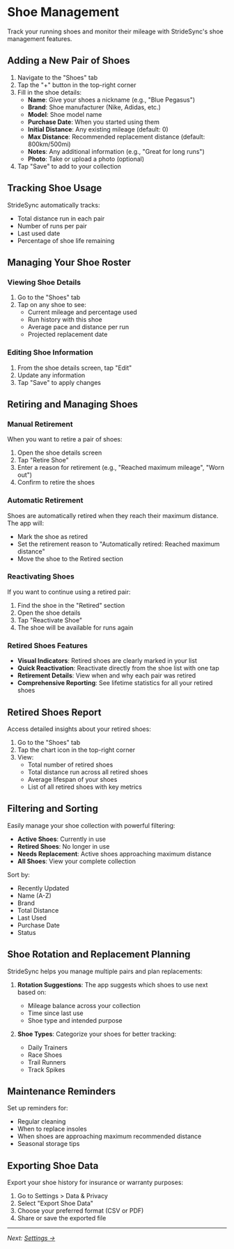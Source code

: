 # Shoe Management

Track your running shoes and monitor their mileage with StrideSync's shoe management features.

## Adding a New Pair of Shoes

1. Navigate to the "Shoes" tab
2. Tap the "+" button in the top-right corner
3. Fill in the shoe details:
   - **Name**: Give your shoes a nickname (e.g., "Blue Pegasus")
   - **Brand**: Shoe manufacturer (Nike, Adidas, etc.)
   - **Model**: Shoe model name
   - **Purchase Date**: When you started using them
   - **Initial Distance**: Any existing mileage (default: 0)
   - **Max Distance**: Recommended replacement distance (default: 800km/500mi)
   - **Notes**: Any additional information (e.g., "Great for long runs")
   - **Photo**: Take or upload a photo (optional)
4. Tap "Save" to add to your collection

## Tracking Shoe Usage

StrideSync automatically tracks:
- Total distance run in each pair
- Number of runs per pair
- Last used date
- Percentage of shoe life remaining

## Managing Your Shoe Roster

### Viewing Shoe Details
1. Go to the "Shoes" tab
2. Tap on any shoe to see:
   - Current mileage and percentage used
   - Run history with this shoe
   - Average pace and distance per run
   - Projected replacement date

### Editing Shoe Information
1. From the shoe details screen, tap "Edit"
2. Update any information
3. Tap "Save" to apply changes

## Retiring and Managing Shoes

### Manual Retirement
When you want to retire a pair of shoes:
1. Open the shoe details screen
2. Tap "Retire Shoe"
3. Enter a reason for retirement (e.g., "Reached maximum mileage", "Worn out")
4. Confirm to retire the shoes

### Automatic Retirement
Shoes are automatically retired when they reach their maximum distance. The app will:
- Mark the shoe as retired
- Set the retirement reason to "Automatically retired: Reached maximum distance"
- Move the shoe to the Retired section

### Reactivating Shoes
If you want to continue using a retired pair:
1. Find the shoe in the "Retired" section
2. Open the shoe details
3. Tap "Reactivate Shoe"
4. The shoe will be available for runs again

### Retired Shoes Features
- **Visual Indicators**: Retired shoes are clearly marked in your list
- **Quick Reactivation**: Reactivate directly from the shoe list with one tap
- **Retirement Details**: View when and why each pair was retired
- **Comprehensive Reporting**: See lifetime statistics for all your retired shoes

## Retired Shoes Report
Access detailed insights about your retired shoes:
1. Go to the "Shoes" tab
2. Tap the chart icon in the top-right corner
3. View:
   - Total number of retired shoes
   - Total distance run across all retired shoes
   - Average lifespan of your shoes
   - List of all retired shoes with key metrics

## Filtering and Sorting
Easily manage your shoe collection with powerful filtering:
- **Active Shoes**: Currently in use
- **Retired Shoes**: No longer in use
- **Needs Replacement**: Active shoes approaching maximum distance
- **All Shoes**: View your complete collection

Sort by:
- Recently Updated
- Name (A-Z)
- Brand
- Total Distance
- Last Used
- Purchase Date
- Status

## Shoe Rotation and Replacement Planning

StrideSync helps you manage multiple pairs and plan replacements:

1. **Rotation Suggestions**: The app suggests which shoes to use next based on:
   - Mileage balance across your collection
   - Time since last use
   - Shoe type and intended purpose

2. **Shoe Types**: Categorize your shoes for better tracking:
   - Daily Trainers
   - Race Shoes
   - Trail Runners
   - Track Spikes

## Maintenance Reminders

Set up reminders for:
- Regular cleaning
- When to replace insoles
- When shoes are approaching maximum recommended distance
- Seasonal storage tips

## Exporting Shoe Data

Export your shoe history for insurance or warranty purposes:
1. Go to Settings > Data & Privacy
2. Select "Export Shoe Data"
3. Choose your preferred format (CSV or PDF)
4. Share or save the exported file

---
*Next: [Settings →](./settings.md)*
